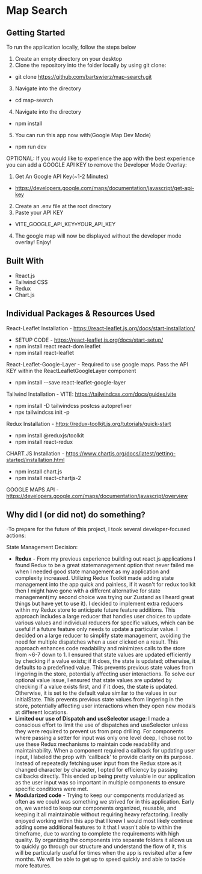 # Map Search

## Getting Started

To run the application locally, follow the steps below

1. Create an empty directory on your desktop
2. Clone the repository into the folder locally by using git clone:

- git clone https://github.com/bartswierz/map-search.git

3. Navigate into the directory

- cd map-search

4. Navigate into the directory

- npm install

5. You can run this app now with(Google Map Dev Mode)

- npm run dev

OPTIONAL: If you would like to experience the app with the best experience you can add a GOOGLE API KEY to remove the Developer Mode Overlay:

1. Get An Google API Key(~1-2 Minutes)

- https://developers.google.com/maps/documentation/javascript/get-api-key

2. Create an .env file at the root directory
3. Paste your API KEY

- VITE_GOOGLE_API_KEY=YOUR_API_KEY

4. The google map will now be displayed without the developer mode overlay! Enjoy!

## Built With

- React.js
- Tailwind CSS
- Redux
- Chart.js

## Individual Packages & Resources Used

React-Leaflet Installation - https://react-leaflet.js.org/docs/start-installation/

- SETUP CODE - https://react-leaflet.js.org/docs/start-setup/
- npm install react react-dom leaflet
- npm install react-leaflet

React-Leaflet-Google-Layer - Required to use google maps. Pass the API KEY within the ReactLeafletGoogleLayer component

- npm install --save react-leaflet-google-layer

Tailwind Installation - VITE: https://tailwindcss.com/docs/guides/vite

- npm install -D tailwindcss postcss autoprefixer
- npx tailwindcss init -p

Redux Installation - https://redux-toolkit.js.org/tutorials/quick-start

- npm install @reduxjs/toolkit
- npm install react-redux

CHART.JS Installation - https://www.chartjs.org/docs/latest/getting-started/installation.html

- npm install chart.js
- npm install react-chartjs-2

GOOGLE MAPS API - https://developers.google.com/maps/documentation/javascript/overview

## Why did I (or did not) do something?
-To prepare for the future of this project, I took several developer-focused actions:

State Management Decision:
- <strong>Redux</strong> - From my previous experience building out react.js applications I found Redux to be a great statemanagement option that never failed me when I needed good state management as my application and complexity increased. Utilizing Redux Toolkit made adding state management into the app quick and painless, if it wasn't for redux toolkit then I might have gone with a different alternative for state management(my second choice was trying our Zustand as I heard great things but have yet to use it). I decided to implement extra reducers within my Redux store to anticipate future feature additions. This approach includes a large reducer that handles user choices to update various values and individual reducers for specific values, which can be useful if a future feature only needs to update a particular value. I decided on a large reducer to simplify state management, avoiding the need for multiple dispatches when a user clicked on a result. This approach enhances code readability and minimizes calls to the store from ~6-7 down to 1. I ensured that state values are updated efficiently by checking if a value exists; if it does, the state is updated; otherwise, it defaults to a predefined value. This prevents previous state values from lingering in the store, potentially affecting user interactions. To solve our optional value issue, I ensured that state values are updated by checking if a value exists first, and if it does, the state is updated. Otherwise, it is set to the default value similar to the values in our initialState. This prevents previous state values from lingering in the store, potentially affecting user interactions when they open new modals at different locations.
- <strong>Limited our use of Dispatch and useSelector usage</strong>: I made a conscious effort to limit the use of dispatches and useSelector unless they were required to prevent us from prop drilling. For components where passing a setter for input was only one level deep, I chose not to use these Redux mechanisms to maintain code readability and maintainability. When a component required a callback for updating user input, I labeled the prop with 'callback' to provide clarity on its purpose. Instead of repeatedly fetching user input from the Redux store as it changed character by character, I opted for efficiency by passing callbacks directly. This ended up being pretty valuable in our application as the user input was so important in multiple components to ensure specific conditions were met.
- <strong>Modularized code</strong> - Trying to keep our components modularized as often as we could was something we strived for in this application. Early on, we wanted to keep our components organized, reusable, and keeping it all maintainable without requiring heavy refactoring. I really enjoyed working within this app that I knew I would most likely continue adding some additional features to it that I wasn't able to within the timeframe, due to wanting to complete the requirements with high quality. By organizing the components into separate folders it allows us to quickly go through our structure and understand the flow of it, this will be particularly useful for times when the app is revisited after a few months. We will be able to get up to speed quickly and able to tackle more features.



